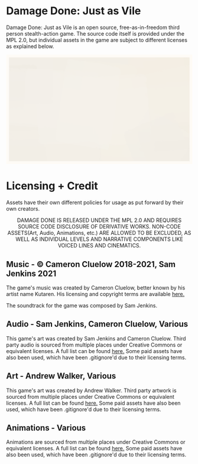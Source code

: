 # Damage Done: Just as Vile

Damage Done: Just as Vile is an open source, free-as-in-freedom third person stealth-action game. The source code itself is provided under the MPL 2.0, but individual assets in the game are subject to different licenses as explained below. 
<p align="center">
<img src="https://github.com/firedreamer/OpenDD/blob/main/Meta/dd.gif">
</p>


# Licensing + Credit

Assets have their own different policies for usage as put forward by their own creators.

<p align="center">
DAMAGE DONE IS RELEASED UNDER THE MPL 2.0 AND REQUIRES SOURCE CODE DISCLOSURE OF DERIVATIVE WORKS. NON-CODE ASSETS(Art, Audio, Animations, etc.) ARE ALLOWED TO BE EXCLUDED, AS WELL AS INDIVIDUAL LEVELS AND NARRATIVE COMPONENTS LIKE VOICED LINES AND CINEMATICS.
</p>

## Music - © Cameron Cluelow 2018-2021, Sam Jenkins 2021

The game's music was created by Cameron Cluelow, better known by his artist name Kutaren. His licensing and copyright terms are available [here.](https://docs.google.com/document/d/14gNgcMxHbkaiwhuzUqabfJ-00vgj-xt0gogAyn7GLno/)
<p>
  The soundtrack for the game was composed by Sam Jenkins. 
</p>

## Audio - Sam Jenkins, Cameron Cluelow, Various
This game's art was created by Sam Jenkins and Cameron Cluelow.
Third party audio is sourced from multiple places under Creative Commons or equivalent licenses. A full list can be found [here.](https://raw.githubusercontent.com/TheAidency/OpenDD/main/Meta/audio.txt)
Some paid assets have also been used, which have been .gitignore'd due to their licensing terms.

## Art - Andrew Walker, Various

This game's art was created by Andrew Walker.
Third party artwork is sourced from multiple places under Creative Commons or equivalent licenses. A full list can be found [here.](https://raw.githubusercontent.com/TheAidency/OpenDD/main/Meta/art.txt)
Some paid assets have also been used, which have been .gitignore'd due to their licensing terms.

## Animations - Various

Animations are sourced from multiple places under Creative Commons or equivalent licenses. A full list can be found [here.](https://raw.githubusercontent.com/TheAidency/OpenDD/main/Meta/mocap.txt)
Some paid assets have also been used, which have been .gitignore'd due to their licensing terms.
